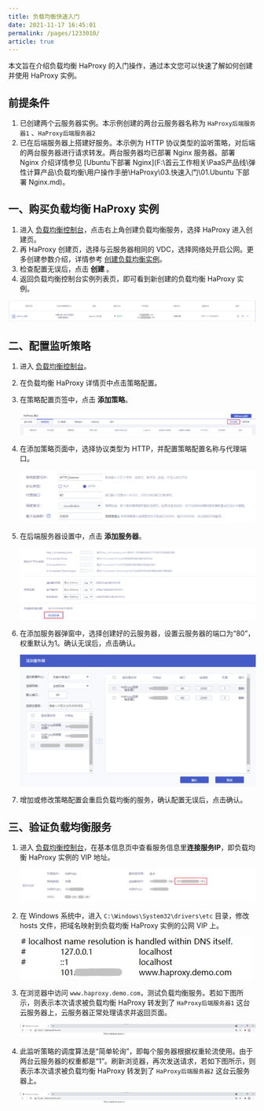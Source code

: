 ```yaml
---
title: 负载均衡快速入门 
date: 2021-11-17 16:45:01
permalink: /pages/1233010/
article: true
---
```



本文旨在介绍负载均衡 HaProxy 的入门操作，通过本文您可以快速了解如何创建并使用 HaProxy 实例。

## 前提条件

1. 已创建两个云服务器实例。本示例创建的两台云服务器名称为 `HaProxy后端服务器1` 、`HaProxy后端服务器2`
2. 已在后端服务器上搭建好服务。本示例为 HTTP 协议类型的监听策略，对后端的两台服务器进行请求转发。两台服务器均已部署 Nginx 服务器。部署 Nginx 介绍详情参见 [Ubuntu下部署 Nginx](F:\首云工作相关\PaaS产品线\弹性计算产品\负载均衡\用户操作手册\HaProxy\03.快速入门\01.Ubuntu 下部署 Nginx.md)。

## 一、购买负载均衡 HaProxy 实例

1. 进入 [负载均衡控制台](https://console.capitalonline.net/loadbalancers)，点击右上角创建负载均衡服务，选择 HaProxy 进入创建页。
2. 再 HaProxy 创建页，选择与云服务器相同的 VDC，选择网络处开启公网。更多创建参数介绍，详情参考 [创建负载均衡实例](../04.操作指南/00.负载均衡实例/00.创建负载均衡实例.md)。
3. 检查配置无误后，点击 **创建** 。
4. 返回负载均衡控制台实例列表页，即可看到新创建的负载均衡 HaProxy 实例。

![控制台查看实例](../pic/console-view.png)

## 二、配置监听策略

1. 进入 [负载均衡控制台](https://console.capitalonline.net/loadbalancers)。

2. 在负载均衡 HaProxy 详情页中点击策略配置。

3. 在策略配置页签中，点击 **添加策略**。

   ![添加策略](../pic/add-policy.png)

4. 在添加策略页面中，选择协议类型为 HTTP，并配置策略配置名称与代理端口。

   ![策略名称及端口](../pic/policy-port.png)

5. 在后端服务器设置中，点击 **添加服务器**。

   ![后端服务器设置](../pic/realserver-set.png)

6. 在添加服务器弹窗中，选择创建好的云服务器，设置云服务器的端口为“80”，权重默认为1。确认无误后，点击确认。

   ![添加服务器](../pic/add-server.png)

7. 增加或修改策略配置会重启负载均衡的服务，确认配置无误后，点击确认。

## 三、验证负载均衡服务

1. 进入 [负载均衡控制台](https://console.capitalonline.net/loadbalancers)，在基本信息页中查看服务信息里**连接服务IP**，即负载均衡 HaProxy 实例的 VIP 地址。

   ![查看VIP](../pic/view-vip.png)

2. 在 Windows 系统中，进入 `C:\Windows\System32\drivers\etc` 目录，修改 hosts 文件，把域名映射到负载均衡 HaProxy 实例的公网 VIP 上。

   ![配置host](../pic/set-realserver.png)

3. 在浏览器中访问 `www.haproxy.demo.com`，测试负载均衡服务。若如下图所示，则表示本次请求被负载均衡 HaProxy  转发到了 `HaProxy后端服务器1` 这台云服务器上，云服务器正常处理请求并返回页面。

   ![VIP访问1](../pic/vip1.png)

4. 此监听策略的调度算法是“简单轮询”，即每个服务器根据权重轮流使用。由于两台云服务器的权重都是“1”。刷新浏览器，再次发送请求，若如下图所示，则表示本次请求被负载均衡 HaProxy 转发到了 `HaProxy后端服务器2` 这台云服务器上。

   ![VIP访问1](../pic/vip2.png)
